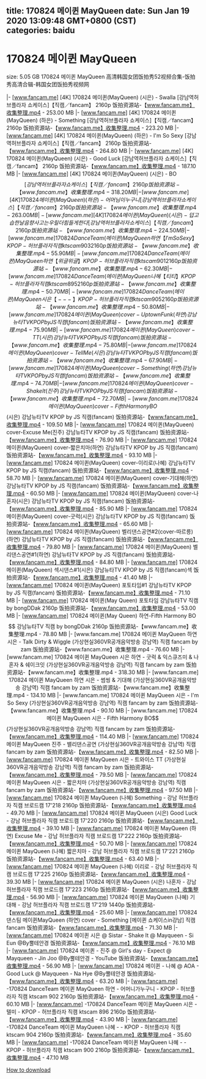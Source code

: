 
title: 170824 메이퀸 MayQueen
date: Sun Jan 19 2020 13:09:48 GMT+0800 (CST)    
categories: baidu
---

# 170824 메이퀸 MayQueen
size: 5.05 GB
 170824 메이퀸 MayQueen 高清韩国女团饭拍秀52视频合集-饭拍秀高清合辑-韩国女团饭拍秀视频网
 
|- [www.fancam.me] [4K] 170824 메이퀸(MayQueen) (시은) - Swalla [강남역허브플라자 쇼케이스]【직캠／fancam】 2160p 饭拍资源站-【www.fancam.me】收集整理.mp4 - 253.00 MB
|- [www.fancam.me] [4K] 170824 메이퀸(MayQueen) (하은) - Something [강남역허브플라자 쇼케이스]【직캠／fancam】 2160p 饭拍资源站-【www.fancam.me】收集整理.mp4 - 223.20 MB
|- [www.fancam.me] [4K] 170824 메이퀸(MayQueen) (하은) - I'm So Sexy [강남역허브플라자 쇼케이스]【직캠／fancam】 2160p 饭拍资源站-【www.fancam.me】收集整理.mp4 - 264.80 MB
|- [www.fancam.me] [4K] 170824 메이퀸(MayQueen) (시은) - Good Luck [강남역허브플라자 쇼케이스]【직캠／fancam】 2160p 饭拍资源站-【www.fancam.me】收集整理.mp4 - 187.10 MB
|- [www.fancam.me] [4K] 170824 메이퀸(MayQueen) (시은) - BO$$ [강남역허브플라자 쇼케이스]【직캠／fancam】 2160p 饭拍资源站-【www.fancam.me】收集整理.mp4 - 318.20 MB
|- [www.fancam.me] [4K] 170824 메이퀸(MayQueen) (하은) - 어머님이 누구니 [강남역허브플라자 쇼케이스]【직캠／fancam】 2160p 饭拍资源站-【www.fancam.me】收集整理.mp4 - 263.00 MB
|- [www.fancam.me] [4K] 170824 메이퀸(MayQueen) (시은) - 덥고 습한 날 음향사고는 우릴 더 힘들게 한다 [강남역허브플라자 쇼케이스]【직캠／fancam】 2160p 饭拍资源站-【www.fancam.me】收集整理.mp4 - 224.50 MB
|- [www.fancam.me] 170824 DanceTeam (메이퀸) MayQueen 하연 【 I'm So Sexy 】 KPOP - 허브플라자 직캠 ktscam 903 2160p 饭拍资源站-【www.fancam.me】收集整理.mp4 - 55.90 MB
|- [www.fancam.me] 170824 DanceTeam (메이퀸) MayQueen 하연 【 위글위글 】 KPOP - 허브플라자 직캠 ktscam 901 2160p 饭拍资源站-【www.fancam.me】收集整理.mp4 - 62.30 MB
|- [www.fancam.me] 170824 DanceTeam (메이퀸) MayQueen 나혜 【 티티 】 KPOP - 허브플라자 직캠 ktscam 895 2160p 饭拍资源站-【www.fancam.me】收集整理.mp4 - 50.70 MB
|- [www.fancam.me] 170824 DanceTeam (메이퀸) MayQueen 시은 【 --- 】 KPOP - 허브플라자 직캠 ktscam 905 2160p 饭拍资源站-【www.fancam.me】收集整理.mp4 - 50.80 MB
|- [www.fancam.me] 170824 메이퀸(MayQueen) cover-Uptown Funk(하연) 강남뉴타TV KPOP by JS 직캠(fancam) 饭拍资源站-【www.fancam.me】收集整理.mp4 - 75.90 MB
|- [www.fancam.me] 170824 메이퀸(MayQueen) cover-TT(시은) 강남뉴타TV KPOP by JS 직캠(fancam) 饭拍资源站-【www.fancam.me】收集整理.mp4 - 75.80 MB
|- [www.fancam.me] 170824 메이퀸(MayQueen) cover-Tell Me(시은) 강남뉴타TV KPOP by JS 직캠(fancam) 饭拍资源站-【www.fancam.me】收集整理.mp4 - 67.90 MB
|- [www.fancam.me] 170824 메이퀸(MayQueen) cover-Something(하연) 강남뉴타TV KPOP by JS 직캠(fancam) 饭拍资源站-【www.fancam.me】收集整理.mp4 - 74.70 MB
|- [www.fancam.me] 170824 메이퀸(MayQueen) cover-Shake It(진주) 강남뉴타TV KPOP by JS 직캠(fancam) 饭拍资源站-【www.fancam.me】收集整理.mp4 - 72.70 MB
|- [www.fancam.me] 170824 메이퀸(MayQueen) cover-Fifth Harmony BO$$(시은) 강남뉴타TV KPOP by JS 직캠(fancam) 饭拍资源站-【www.fancam.me】收集整理.mp4 - 109.50 MB
|- [www.fancam.me] 170824 메이퀸(MayQueen) cover-Excuse Me(진주) 강남뉴타TV KPOP by JS 직캠(fancam) 饭拍资源站-【www.fancam.me】收集整理.mp4 - 76.90 MB
|- [www.fancam.me] 170824 메이퀸(MayQueen) cover-짧은치마(하연) 강남뉴타TV KPOP by JS 직캠(fancam) 饭拍资源站-【www.fancam.me】收集整理.mp4 - 93.10 MB
|- [www.fancam.me] 170824 메이퀸(MayQueen) cover-이리로(나혜) 강남뉴타TV KPOP by JS 직캠(fancam) 饭拍资源站-【www.fancam.me】收集整理.mp4 - 58.70 MB
|- [www.fancam.me] 170824 메이퀸(MayQueen) cover-기대해(하연) 강남뉴타TV KPOP by JS 직캠(fancam) 饭拍资源站-【www.fancam.me】收集整理.mp4 - 60.50 MB
|- [www.fancam.me] 170824 메이퀸(MayQueen) cover-나혼자(시은) 강남뉴타TV KPOP by JS 직캠(fancam) 饭拍资源站-【www.fancam.me】收集整理.mp4 - 85.90 MB
|- [www.fancam.me] 170824 메이퀸(MayQueen) cover-굿럭(시은) 강남뉴타TV KPOP by JS 직캠(fancam) 饭拍资源站-【www.fancam.me】收集整理.mp4 - 65.60 MB
|- [www.fancam.me] 170824 메이퀸(MayQueen) 벨리댄스공연#2(cover-따르릉)(하연) 강남뉴타TV KPOP by JS 직캠(fancam) 饭拍资源站-【www.fancam.me】收集整理.mp4 - 79.80 MB
|- [www.fancam.me] 170824 메이퀸(MayQueen) 벨리댄스공연#1(하연) 강남뉴타TV KPOP by JS 직캠(fancam) 饭拍资源站-【www.fancam.me】收集整理.mp4 - 84.80 MB
|- [www.fancam.me] 170824 메이퀸(MayQueen) 섹시댄스#1(시은) 강남뉴타TV KPOP by JS 직캠(fancam)섹 饭拍资源站-【www.fancam.me】收集整理.mp4 - 41.40 MB
|- [www.fancam.me] 170824 메이퀸(MayQueen) 포토타임#1 강남뉴타TV KPOP by JS 직캠(fancam) 饭拍资源站-【www.fancam.me】收集整理.mp4 - 71.10 MB
|- [www.fancam.me] 170824 메이퀸(May Queen) 포토타임 강남뉴타TV 직캠 by bongDDak 2160p 饭拍资源站-【www.fancam.me】收集整理.mp4 - 53.00 MB
|- [www.fancam.me] 170824 메이퀸(May Queen) 하연-Fifth Harmony BO$$ 강남뉴타TV 직캠 by bongDDak 2160p 饭拍资源站-【www.fancam.me】收集整理.mp4 - 78.80 MB
|- [www.fancam.me] 170824 메이퀸 MayQueen 하연 시은 - Talk Dirty & Wiggle (가상현실360VR공개음악방송 강남역) 직캠 fancam by zam 饭拍资源站-【www.fancam.me】收集整理.mp4 - 76.60 MB
|- [www.fancam.me] 170824 메이퀸 MayQueen 시은 하연 - 굿럭 & 익스큐즈미 & 나혼자 & 쉐이크잇 (가상현실360VR공개음악방송 강남역) 직캠 fancam by zam 饭拍资源站-【www.fancam.me】收集整理.mp4 - 318.30 MB
|- [www.fancam.me] 170824 메이퀸 MayQueen 하연 시은 - 썸씽 & 기대해 (가상현실360VR공개음악방송 강남역) 직캠 fancam by zam 饭拍资源站-【www.fancam.me】收集整理.mp4 - 134.10 MB
|- [www.fancam.me] 170824 메이퀸 MayQueen 시은 - I'm So Sexy (가상현실360VR공개음악방송 강남역) 직캠 fancam by zam 饭拍资源站-【www.fancam.me】收集整理.mp4 - 90.10 MB
|- [www.fancam.me] 170824 메이퀸 MayQueen 시은 - Fifth Harmony BO$$ (가상현실360VR공개음악방송 강남역) 직캠 fancam by zam 饭拍资源站-【www.fancam.me】收集整理.mp4 - 114.40 MB
|- [www.fancam.me] 170824 메이퀸 MayQueen 진주 - 밸리댄스공연 (가상현실360VR공개음악방송 강남역) 직캠 fancam by zam 饭拍资源站-【www.fancam.me】收集整理.mp4 - 82.50 MB
|- [www.fancam.me] 170824 메이퀸 MayQueen 시은 - 트와이스 TT (가상현실360VR공개음악방송 강남역) 직캠 fancam by zam 饭拍资源站-【www.fancam.me】收集整理.mp4 - 79.50 MB
|- [www.fancam.me] 170824 메이퀸 MayQueen 시은 - 짧은치마 (가상현실360VR공개음악방송 강남역) 직캠 fancam by zam 饭拍资源站-【www.fancam.me】收集整理.mp4 - 97.50 MB
|- [www.fancam.me] 170824 메이퀸 MayQueen (나혜) Something - 강남 허브플라자 직캠 브로드캠 17'218 2160p 饭拍资源站-【www.fancam.me】收集整理.mp4 - 49.70 MB
|- [www.fancam.me] 170824 메이퀸 MayQueen (시은) Good Luck - 강남 허브플라자 직캠 브로드캠 17'220 2160p 饭拍资源站-【www.fancam.me】收集整理.mp4 - 39.10 MB
|- [www.fancam.me] 170824 메이퀸 MayQueen (하연) Excuse Me - 강남 허브플라자 직캠 브로드캠 17'222 2160p 饭拍资源站-【www.fancam.me】收集整理.mp4 - 50.70 MB
|- [www.fancam.me] 170824 메이퀸 MayQueen (나혜) 짧은치마 - 강남 허브플라자 직캠 브로드캠 17'221 2160p 饭拍资源站-【www.fancam.me】收集整理.mp4 - 63.40 MB
|- [www.fancam.me] 170824 메이퀸 MayQueen (나혜) 이리로 - 강남 허브플라자 직캠 브로드캠 17'225 2160p 饭拍资源站-【www.fancam.me】收集整理.mp4 - 39.30 MB
|- [www.fancam.me] 170824 메이퀸 MayQueen (시은) 나혼자 - 강남 허브플라자 직캠 브로드캠 17'223 2160p 饭拍资源站-【www.fancam.me】收集整理.mp4 - 56.90 MB
|- [www.fancam.me] 170824 메이퀸 MayQueen (나혜) 기대해 - 강남 허브플라자 직캠 브로드캠 17'219 1440p 饭拍资源站-【www.fancam.me】收集整理.mp4 - 25.60 MB
|- [www.fancam.me] 170824 댄스팀 메이퀸MayQueen (하연) cover - Something [메이퀸 쇼케이스in강남] 직캠fancam 饭拍资源站-【www.fancam.me】收集整理.mp4 - 71.30 MB
|- [www.fancam.me] 170824 메이퀸 시은 @ Sistar - Shake It @ Mayqueen - Si Eun @By뿔테안경 饭拍资源站-【www.fancam.me】收集整理.mp4 - 76.10 MB
|- [www.fancam.me] 170824 메이퀸 - 진주 @ Girl's day - Expect @ Mayqueen - Jin Joo @By뿔테안경 - YouTube 饭拍资源站-【www.fancam.me】收集整理.mp4 - 56.90 MB
|- [www.fancam.me] 170824 메이퀸 - 나혜 @ AOA - Good Luck @ Mayqueen - Na Hye @By뿔테안경 饭拍资源站-【www.fancam.me】收集整理.mp4 - 63.20 MB
|- [www.fancam.me] -170824 DanceTeam 메이퀸 MayQueen 하연 - 어머니가누구니 - KPOP - 허브플라자 직캠 ktscam 902 2160p 饭拍资源站-【www.fancam.me】收集整理.mp4 - 60.10 MB
|- [www.fancam.me] -170824 DanceTeam 메이퀸 MayQueen 시은 - 텔미 - KPOP - 허브플라자 직캠 ktscam 896 2160p 饭拍资源站-【www.fancam.me】收集整理.mp4 - 43.90 MB
|- [www.fancam.me] -170824 DanceTeam 메이퀸 MayQueen 나혜 - - KPOP - 허브플라자 직캠 ktscam 904 2160p 饭拍资源站-【www.fancam.me】收集整理.mp4 - 35.60 MB
|- [www.fancam.me] -170824 DanceTeam 메이퀸 MayQueen 나혜 - - KPOP - 허브플라자 직캠 ktscam 900 2160p 饭拍资源站-【www.fancam.me】收集整理.mp4 - 47.10 MB

[How to download](https://bpcam.bemobtrk.com/go/2ceec3aa-1ca2-46d6-b9ff-aaa5c184517c?jno=133)
